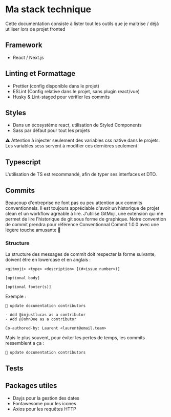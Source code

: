 # Ma stack technique

Cette documentation consiste à lister tout les outils que je maitrise / déjà utiliser lors de projet fronted

## Framework

- React / Next.js

## Linting et Formattage

- Prettier (config disponible dans le projet)
- ESLint (Config relative dans le projet, sans plugin react/vue)
- Husky & Lint-staged pour vérifier les commits

## Styles

- Dans un écosystème react, utilisation de Styled Components
- Sass par défaut pour tout les projets

⚠️ Attention à injecter seulement des variables css native dans le projets. Les variables scss servent à modifier ces dernières seulement

## Typescript

L'utilisation de TS est recommandé, afin de typer ses interfaces et DTO.

## Commits

Beaucoup d'entreprise ne font pas ou peu attention aux commits conventionnels. Il est toujours appréciable d'avoir un historique de projet clean et un workflow agréable à lire.
J'utilise GitMoji, une extension qui me permet de lire l'historique de git sous forme de graphique.
Notre convention de commit prendra pour référence Conventionnal Commit 1.0.0 avec une légère touche amusante 🤩

### Structure

La structure des messages de commit doit respecter la forme suivante, doivent être en lowercase et en anglais :

```
<gitmoji> <type> <description> [(#<issue number>)]

[optional body]

[optional footer(s)]
```

Exemple :

```
📝 update documentation contributors

- Add @imjustlucas as a contributor
- Add @JohnDoe as a contributor

Co-authored-by: Laurent <laurent@email.team>
```

Mais le plus souvent, pour éviter les pertes de temps, les commits ressemblent a ça :

```
📝 update documentation contributors
```

## Tests

## Packages utiles

- Dayjs pour la gestion des dates
- Fontawesome pour les icones
- Axios pour les requêtes HTTP
